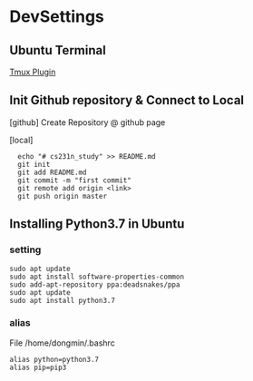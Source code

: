 # DevSettings

## Ubuntu Terminal

[Tmux Plugin](./.tmux.conf)

## Init Github repository & Connect to Local

[github] Create Repository @ github page
  
[local]
```
  echo "# cs231n_study" >> README.md
  git init
  git add README.md
  git commit -m "first commit"
  git remote add origin <link>
  git push origin master
```
## Installing Python3.7 in Ubuntu
### setting
```
sudo apt update
sudo apt install software-properties-common
sudo add-apt-repository ppa:deadsnakes/ppa
sudo apt update
sudo apt install python3.7
```
### alias
File /home/dongmin/.bashrc
```
alias python=python3.7
alias pip=pip3
```
